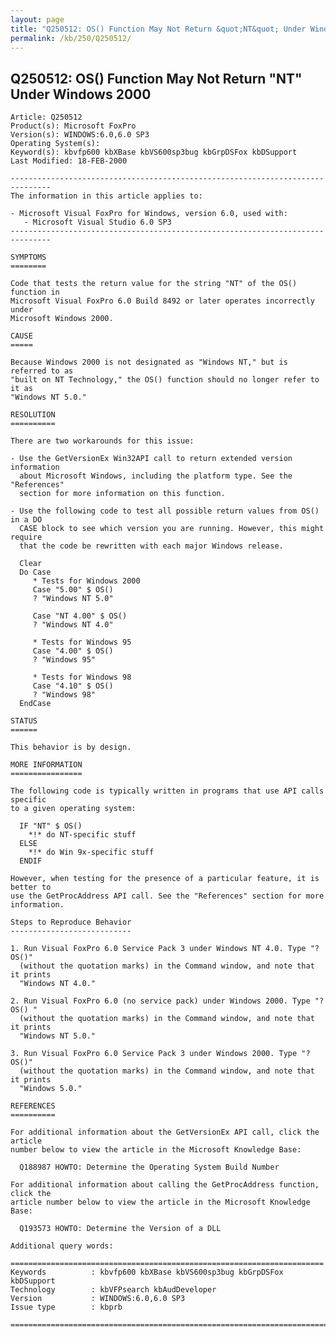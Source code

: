```yaml
---
layout: page
title: "Q250512: OS() Function May Not Return &quot;NT&quot; Under Windows 2000"
permalink: /kb/250/Q250512/
---
```


## Q250512: OS() Function May Not Return &quot;NT&quot; Under Windows 2000

	Article: Q250512
	Product(s): Microsoft FoxPro
	Version(s): WINDOWS:6.0,6.0 SP3
	Operating System(s): 
	Keyword(s): kbvfp600 kbXBase kbVS600sp3bug kbGrpDSFox kbDSupport
	Last Modified: 18-FEB-2000
	
	-------------------------------------------------------------------------------
	The information in this article applies to:
	
	- Microsoft Visual FoxPro for Windows, version 6.0, used with:
	   - Microsoft Visual Studio 6.0 SP3 
	-------------------------------------------------------------------------------
	
	SYMPTOMS
	========
	
	Code that tests the return value for the string "NT" of the OS() function in
	Microsoft Visual FoxPro 6.0 Build 8492 or later operates incorrectly under
	Microsoft Windows 2000.
	
	CAUSE
	=====
	
	Because Windows 2000 is not designated as "Windows NT," but is referred to as
	"built on NT Technology," the OS() function should no longer refer to it as
	"Windows NT 5.0."
	
	RESOLUTION
	==========
	
	There are two workarounds for this issue:
	
	- Use the GetVersionEx Win32API call to return extended version information
	  about Microsoft Windows, including the platform type. See the "References"
	  section for more information on this function.
	
	- Use the following code to test all possible return values from OS() in a DO
	  CASE block to see which version you are running. However, this might require
	  that the code be rewritten with each major Windows release.
	
	  Clear
	  Do Case
	     * Tests for Windows 2000
	     Case "5.00" $ OS()
	     ? "Windows NT 5.0"
	
	     Case "NT 4.00" $ OS()
	     ? "Windows NT 4.0"
	
	     * Tests for Windows 95
	     Case "4.00" $ OS()
	     ? "Windows 95"
	     
	     * Tests for Windows 98   
	     Case "4.10" $ OS()
	     ? "Windows 98"
	  EndCase
	
	STATUS
	======
	
	This behavior is by design.
	
	MORE INFORMATION
	================
	
	The following code is typically written in programs that use API calls specific
	to a given operating system:
	
	  IF "NT" $ OS()
	    *!* do NT-specific stuff
	  ELSE
	    *!* do Win 9x-specific stuff
	  ENDIF
	
	However, when testing for the presence of a particular feature, it is better to
	use the GetProcAddress API call. See the "References" section for more
	information.
	
	Steps to Reproduce Behavior
	---------------------------
	
	1. Run Visual FoxPro 6.0 Service Pack 3 under Windows NT 4.0. Type "? OS()"
	  (without the quotation marks) in the Command window, and note that it prints
	  "Windows NT 4.0."
	
	2. Run Visual FoxPro 6.0 (no service pack) under Windows 2000. Type "? OS() "
	  (without the quotation marks) in the Command window, and note that it prints
	  "Windows NT 5.0."
	
	3. Run Visual FoxPro 6.0 Service Pack 3 under Windows 2000. Type "? OS()"
	  (without the quotation marks) in the Command window, and note that it prints
	  "Windows 5.0."
	
	REFERENCES
	==========
	
	For additional information about the GetVersionEx API call, click the article
	number below to view the article in the Microsoft Knowledge Base:
	
	  Q188987 HOWTO: Determine the Operating System Build Number
	
	For additional information about calling the GetProcAddress function, click the
	article number below to view the article in the Microsoft Knowledge Base:
	
	  Q193573 HOWTO: Determine the Version of a DLL
	
	Additional query words:
	
	======================================================================
	Keywords          : kbvfp600 kbXBase kbVS600sp3bug kbGrpDSFox kbDSupport 
	Technology        : kbVFPsearch kbAudDeveloper
	Version           : WINDOWS:6.0,6.0 SP3
	Issue type        : kbprb
	
	=============================================================================
	
